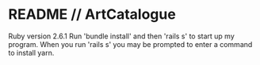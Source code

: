 # README // ArtCatalogue

Ruby version 2.6.1
Run 'bundle install' and then 'rails s' to start up my program.
When you run 'rails s' you may be prompted to enter a command to install yarn.
